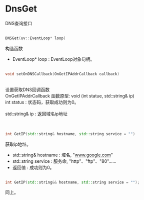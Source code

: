# DnsGet
DNS查询接口
<br></br>
```C++
DNSGet(uv::EventLoop* loop)
```
构造函数
* EventLoop* loop : EventLoop对象句柄。
<br></br>
```C++
void setOnDNSCallback(OnGetIPAddrCallback callback)
```
<br>设置获取DNS回调函数</br>
OnGetIPAddrCallback  函数原型:  void (int statue, std::string& ip)
<br>int status : 状态码，获取成功则为0。</br>
<br>std::string& ip : 返回域名ip地址</br>
<br></br>

```C++
int GetIP(std::string& hostname, std::string service = "")
```

获取ip地址。
* std::string& hostname : 域名,  "www.google.com"
* std::string service : 服务命,  "http"、"ftp"、"80"……
* 返回值 : 成功则为0。
<br></br>
```C++
int GetIP(std::string&& hostname, std::string service = "");
```
同上。
<br></br>
